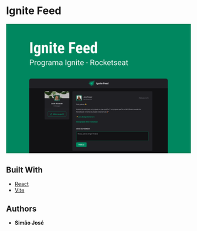 # Ignite Feed

![Image of a Todo List app](./public/Capa.png)

## Built With

* [React](https://react.dev/)
* [Vite](https://vitejs.dev/)

## Authors

* **Simão José**
